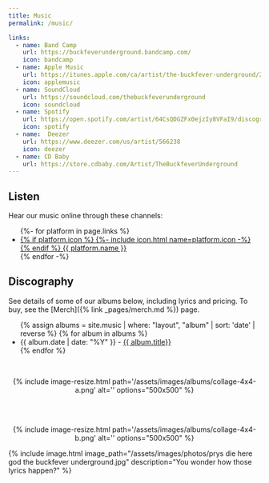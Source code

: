 ```yaml
---
title: Music
permalink: /music/

links:
  - name: Band Camp
    url: https://buckfeverunderground.bandcamp.com/
    icon: bandcamp
  - name: Apple Music
    url: https://itunes.apple.com/ca/artist/the-buckfever-underground/265957199
    icon: applemusic
  - name: SoundCloud
    url: https://soundcloud.com/thebuckfeverunderground
    icon: soundcloud
  - name: Spotify
    url: https://open.spotify.com/artist/64CsQDGZFx0ejzIy8VFaI9/discography
    icon: spotify
  - name:  Deezer
    url: https://www.deezer.com/us/artist/566238
    icon: deezer
  - name: CD Baby
    url: https://store.cdbaby.com/Artist/TheBuckfeverUnderground
---
```


## Listen

Hear our music online through these channels:

<ul>
{%- for platform in page.links %}
    <li>
        <a href="{{ platform.url }}">
            {% if platform.icon %}
              {%- include icon.html name=platform.icon -%}
            {% endif %}
            {{ platform.name }}
        </a>
    </li>
{% endfor -%}
</ul>


## Discography

See details of some of our albums below, including lyrics and pricing. To buy, see the [Merch]({% link _pages/merch.md %}) page.

<ul>
    {% assign albums = site.music | where: "layout", "album" | sort: 'date' | reverse %}
    {% for album in albums %}
        <li>
            {{ album.date | date: "%Y" }} - <a href="{{ album.url | relative_url }}">{{ album.title}}</a>
        </li>
    {% endfor %}
</ul>

<br>

<div align="center">

{% include image-resize.html
    path='/assets/images/albums/collage-4x4-a.png'
    alt=''
    options="500x500"
%}

<br>
<br>

{% include image-resize.html
    path='/assets/images/albums/collage-4x4-b.png'
    alt=''
    options="500x500"
%}

</div>

{% include image.html
    image_path="/assets/images/photos/prys die here god the buckfever underground.jpg"
    description="You wonder how those lyrics happen?"
%}

